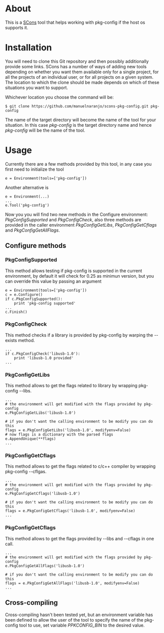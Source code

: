 # About

This is a [SCons](http://www.scons.org) tool that helps working with
pkg-config if the host os supports it.

# Installation

You will need to clone this Git repository and then possibly additionally
provide some links. SCons has a number of ways of adding new tools depending
on whether you want them available only for a single project, for all the
projects of an individual user, or for all projects on a given system. The
location to which the clone should be made depends on which of these
situations you want to support.

Whichever location you choose the command will be:

    $ git clone https://github.com/manuelnaranjo/scons-pkg-config.git pkg-config

The name of the target directory will become the name of the tool for your
situation. In this case _pkg-config_ is the target directory name and hence
_pkg-config_ will be the name of the tool.

# Usage

Currently there are a few methods provided by this tool, in any case you first
need to initialize the tool

    e = Environment(tools=['pkg-config'])

Another alternative is

    e = Environment(...)
    ...
    e.Tool('pkg-config')

Now you you will find two new methods in the Configure environment:
_PkgConfigSupported_ and _PkgConfigCheck_, also three methods are provided in
the caller environment _PkgConfigGetLibs_, _PkgConfigGetCflags_ and
_PkgConfigGetAllFlags_.

## Configure methods

### PkgConfigSupported

This method allows testing if pkg-config is supported in the current
environment, by default it will check for 0.25 as minimun version, but you can
override this value by passing an argument

    e = Environment(tools=['pkg-config'])
    c = e.Configure()
    if c.PkgConfigSupported():
        print 'pkg-config supported'
    ...
    c.Finish()

### PkgConfigCheck

This method checks if a library is provided by pkg-config by warping the
--exists method.

    ...
    if c.PkgConfigCheck('libusb-1.0'):
        print 'libusb-1.0 provided'
    ...

### PkgConfigGetLibs

This method allows to get the flags related to library by wrapping pkg-config
--libs.

    ...
    # the environment will get modified with the flags provided by pkg-config
    e.PkgConfigGetLibs('libusb-1.0')

    # if you don't want the calling environment to be modify you can do this
    flags = e.PkgConfigGetLibs('libusb-1.0', modifyenv=False)
    # now flags is a dictionary with the parsed flags
    e.AppendUnique(**flags)
    ...

### PkgConfigGetCflags

This method allows to get the flags related to c/c++ compiler by wrapping
pkg-config --cflgas.

    ...
    # the environment will get modified with the flags provided by pkg-config
    e.PkgConfigGetCflags('libusb-1.0')

    # if you don't want the calling environment to be modify you can do this
    flags = e.PkgConfigGetCflags('libusb-1.0', modifyenv=False)
    ...

### PkgConfigGetCflags

This method allows to get the flags provided by --libs and --cflags in one call.

    ...
    # the environment will get modified with the flags provided by pkg-config
    e.PkgConfigGetAllFlags('libusb-1.0')

    # if you don't want the calling environment to be modify you can do this
    flags = e.PkgConfigGetAllFlags('libusb-1.0', modifyenv=False)
    ...



## Cross-compiling

Cross-compiling hasn't been tested yet, but an environment variable has been
defined to allow the user of the tool to specify the name of the pkg-config
tool to use, set variable _PPKCONFIG\_BIN_ to the desired value.

